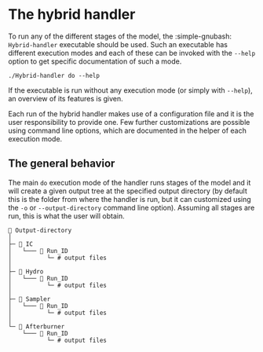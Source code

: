 # The hybrid handler

To run any of the different stages of the model, the :simple-gnubash: `Hybrid-handler` executable should be used.
Such an executable has different execution modes and each of these can be invoked with the `--help` option to get specific documentation of such a mode.

``` title="Example about getting help for a given mode"
./Hybrid-handler do --help
```

If the executable is run without any execution mode (or simply with `--help`), an overview of its features is given.

Each run of the hybrid handler makes use of a configuration file and it is the user responsibility to provide one.
Few further customizations are possible using command line options, which are documented in the helper of each execution mode.

## The general behavior

The main `do` execution mode of the handler runs stages of the model and it will create a given output tree at the specified output directory (by default this is the folder from where the handler is run, but it can customized using the `-o` or `--output-directory` command line option).
Assuming all stages are run, this is what the user will obtain.
``` { .bash .no-copy }
📂 Output-directory
│
├─ 📂 IC
│   └─── 📂 Run_ID
│          └─ # output files
│
├─ 📂 Hydro
│   └─── 📂 Run_ID
│          └─ # output files
│
├─ 📂 Sampler
│   └─── 📂 Run_ID
│          └─ # output files
│
└─ 📂 Afterburner
    └─── 📂 Run_ID
           └─ # output files
```
